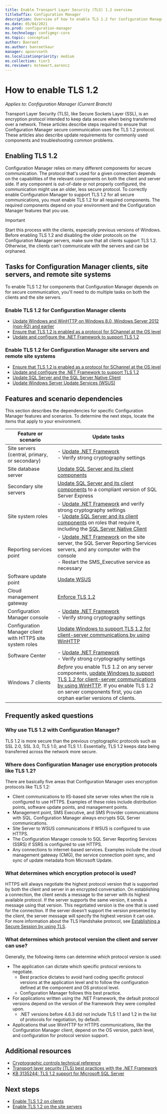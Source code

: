 ```yaml
---
title: Enable Transport Layer Security (TLS) 1.2 overview
titleSuffix: Configuration Manager
description: Overview of how to enable TLS 1.2 for Configuration Manager.
ms.date: 05/04/2021
ms.prod: configuration-manager
ms.technology: configmgr-core
ms.topic: conceptual
author: Banreet
ms.author: banreetkaur
manager: apoorvseth
ms.localizationpriority: medium
ms.collection: tier3
ms.reviewer: mstewart,aaroncz 
---
```


# How to enable TLS 1.2

*Applies to: Configuration Manager (Current Branch)*

Transport Layer Security (TLS), like Secure Sockets Layer (SSL), is an encryption protocol intended to keep data secure when being transferred over a network. These articles describe steps required to ensure that Configuration Manager secure communication uses the TLS 1.2 protocol. These articles also describe update requirements for commonly used components and troubleshooting common problems.

## Enabling TLS 1.2

Configuration Manager relies on many different components for secure communication. The protocol that's used for a given connection depends on the capabilities of  the relevant components on both the client and server side. If any component is out-of-date or not properly configured, the communication might use an older, less secure protocol. To correctly enable Configuration Manager to support TLS 1.2 for all secure communications, you must enable TLS 1.2 for all required components. The required components depend on your environment and the Configuration Manager features that you use.

> [!IMPORTANT]
> Start this process with the clients, especially previous versions of Windows. Before enabling TLS 1.2 and disabling the older protocols on the Configuration Manager servers, make sure that all clients support TLS 1.2. Otherwise, the clients can't communicate with the servers and can be orphaned.


## Tasks for Configuration Manager clients, site servers, and remote site systems

To enable TLS 1.2 for components that Configuration Manager depends on for secure communication, you'll need to do multiple tasks on both the clients and the site servers.

### Enable TLS 1.2 for Configuration Manager clients

- [Update Windows and WinHTTP on Windows 8.0, Windows Server 2012 (non-R2) and earlier](enable-tls-1-2-client.md#bkmk_winhttp)
- [Ensure that TLS 1.2 is enabled as a protocol for SChannel at the OS level](enable-tls-1-2-client.md#bkmk_protocol)
- [Update and configure the .NET Framework to support TLS 1.2](enable-tls-1-2-client.md#bkmk_net)


### Enable TLS 1.2 for Configuration Manager site servers and remote site systems

- [Ensure that TLS 1.2 is enabled as a protocol for SChannel at the OS level](enable-tls-1-2-server.md#bkmk_protocol)
- [Update and configure the .NET Framework to support TLS 1.2](enable-tls-1-2-server.md#bkmk_net)
- [Update SQL Server and the SQL Server Native Client](enable-tls-1-2-server.md#bkmk_sql)
- [Update Windows Server Update Services (WSUS)](enable-tls-1-2-server.md#bkmk_wsus)


## Features and scenario dependencies

This section describes the dependencies for specific Configuration Manager features and scenarios. To determine the next steps, locate the items that apply to your environment.

|Feature or scenario|Update tasks|
|--- |--- |
|Site servers (central, primary, or secondary)| - [Update .NET Framework](enable-tls-1-2-server.md#bkmk_net)<br/> - Verify strong cryptography settings|
|Site database server|[Update SQL Server and its client components](enable-tls-1-2-server.md#bkmk_sql)|
|Secondary site servers|[Update SQL Server and its client components](enable-tls-1-2-server.md#bkmk_sql) to a compliant version of SQL Server Express|
|Site system roles| - [Update .NET Framework](enable-tls-1-2-server.md#bkmk_net) and verify strong cryptography settings <br/> - [Update SQL Server and its client components](enable-tls-1-2-server.md#bkmk_sql) on roles that require it, including the [SQL Server Native Client](enable-tls-1-2-server.md#bkmk_sql-client)|
|Reporting services point|- [Update .NET Framework](enable-tls-1-2-server.md#bkmk_net) on the site server, the SQL Server Reporting Services servers, and any computer with the console<br/> - Restart the SMS_Executive service as necessary|
|Software update point|[Update WSUS](enable-tls-1-2-server.md#bkmk_wsus)|
|Cloud management gateway|[Enforce TLS 1.2](../../clients/manage/cmg/security-and-privacy-for-cloud-management-gateway.md#enforce-tls-12)|
|Configuration Manager console| - [Update .NET Framework](enable-tls-1-2-client.md#bkmk_net)<br/> - Verify strong cryptography settings|
|Configuration Manager client with HTTPS site system roles|[Update Windows to support TLS 1.2 for client-server communications by using WinHTTP](enable-tls-1-2-client.md#bkmk_winhttp)|
|Software Center| - [Update .NET Framework](enable-tls-1-2-client.md#bkmk_net)<br/> - Verify strong cryptography settings|
|Windows 7 clients| *Before* you enable TLS 1.2 on any server components, [update Windows to support TLS 1.2 for client-server communications by using WinHTTP](enable-tls-1-2-client.md#bkmk_winhttp). If you enable TLS 1.2 on server components first, you can orphan earlier versions of clients.|

## Frequently asked questions

### Why use TLS 1.2 with Configuration Manager?

TLS 1.2 is more secure than the previous cryptographic protocols such as SSL 2.0, SSL 3.0, TLS 1.0, and TLS 1.1. Essentially, TLS 1.2 keeps data being transferred across the network more secure.

### Where does Configuration Manager use encryption protocols like TLS 1.2?

There are basically five areas that Configuration Manager uses encryption protocols like TLS 1.2:

- Client communications to IIS-based site server roles when the role is configured to use HTTPS. Examples of these roles include distribution points, software update points, and management points.
- Management point, SMS Executive, and SMS Provider communications with SQL. Configuration Manager always encrypts SQL Server communications.
- Site Server to WSUS communications if WSUS is configured to use HTTPS.
- The Configuration Manager console to SQL Server Reporting Services (SSRS) if SSRS is configured to use HTTPS.
- Any connections to internet-based services. Examples include the cloud management gateway (CMG), the service connection point sync, and sync of update metadata from Microsoft Update.

### What determines which encryption protocol is used?

HTTPS will always negotiate the highest protocol version that is supported by both the client and server in an encrypted conversation. On establishing a connection, the client sends a message to the server with its highest available protocol. If the server supports the same version, it sends a message using that version. This negotiated version is the one that is used for the connection. If the server doesn't support the version presented by the client, the server message will specify the highest version it can use. For more information about the TLS Handshake protocol, see [Establishing a Secure Session by using TLS](/windows/win32/secauthn/tls-handshake-protocol#establishing-a-secure-session-by-using-tls).

### What determines which protocol version the client and server can use?

Generally, the following items can determine which protocol version is used:

- The application can dictate which specific protocol versions to negotiate.
  - Best practice dictates to avoid hard coding specific protocol versions at the application level and to follow the configuration defined at the component and OS protocol level.
  - Configuration Manager follows this best practice.
- For applications written using the .NET Framework, the default protocol versions depend on the version of the framework they were compiled upon.  
  - .NET versions before 4.6.3 did not include TLS 1.1 and 1.2 in the list of protocols for negotiation, by default.
- Applications that use WinHTTP for HTTPS communications, like the Configuration Manager client, depend on the OS version, patch level, and configuration for protocol version support.


## Additional resources

- [Cryptographic controls technical reference](cryptographic-controls-technical-reference.md)
- [Transport layer security (TLS) best practices with the .NET Framework](/dotnet/framework/network-programming/tls#configuring-security-via-the-windows-registry)
- [KB 3135244: TLS 1.2 support for Microsoft SQL Server](https://support.microsoft.com/topic/kb3135244-tls-1-2-support-for-microsoft-sql-server-e4472ef8-90a9-13c1-e4d8-44aad198cdbe)

## Next steps

- [Enable TLS 1.2 on clients](enable-tls-1-2-client.md)
- [Enable TLS 1.2 on the site servers](enable-tls-1-2-server.md)
